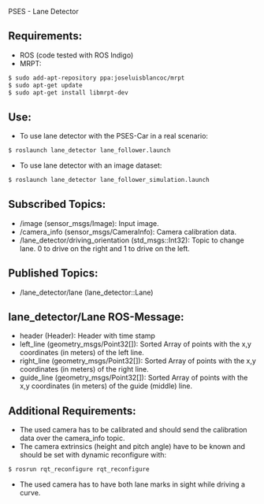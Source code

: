 PSES - Lane Detector

## Requirements:
* ROS (code tested with ROS Indigo)
* MRPT:
```sh
$ sudo add-apt-repository ppa:joseluisblancoc/mrpt
$ sudo apt-get update
$ sudo apt-get install libmrpt-dev
```

## Use:
* To use lane detector with the PSES-Car in a real scenario:
```sh
$ roslaunch lane_detector lane_follower.launch
```
* To use lane detector with an image dataset:
```sh
$ roslaunch lane_detector lane_follower_simulation.launch
```

## Subscribed Topics:
* /image (sensor_msgs/Image): Input image.
* /camera_info (sensor_msgs/CameraInfo): Camera calibration data.
* /lane_detector/driving_orientation (std_msgs::Int32): Topic to change lane. 0 to drive on the right and 1 to drive on the left.

## Published Topics:
* /lane_detector/lane (lane_detector::Lane)

## lane_detector/Lane ROS-Message:
* header (Header): Header with time stamp
* left_line (geometry_msgs/Point32[]): Sorted Array of points with the x,y coordinates (in meters) of the left line.  
* right_line (geometry_msgs/Point32[]): Sorted Array of points with the x,y coordinates (in meters) of the right line.
* guide_line (geometry_msgs/Point32[]): Sorted Array of points with the x,y coordinates (in meters) of the guide (middle) line.

## Additional Requirements:
* The used camera has to be calibrated and should send the calibration data over the camera_info topic.
* The camera extrinsics (height and pitch angle) have to be known and should be set with dynamic reconfigure with:
```sh
$ rosrun rqt_reconfigure rqt_reconfigure
```
* The used camera has to have both lane marks in sight while driving a curve.
